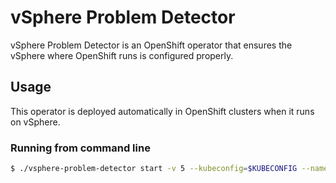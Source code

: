 # vSphere Problem Detector

vSphere Problem Detector is an OpenShift operator that ensures the vSphere where OpenShift runs is configured properly. 

## Usage

This operator is deployed automatically in OpenShift clusters when it runs on vSphere.

### Running from command line

```sh
$ ./vsphere-problem-detector start -v 5 --kubeconfig=$KUBECONFIG --namespace=openshift-cluster-storage-operator
```
